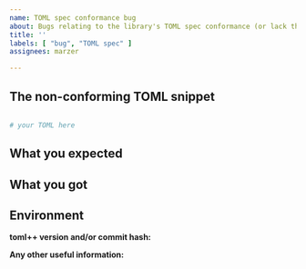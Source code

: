 ```yaml
---
name: TOML spec conformance bug
about: Bugs relating to the library's TOML spec conformance (or lack thereof).
title: ''
labels: [ "bug", "TOML spec" ]
assignees: marzer

---
```


<!--
    Replace the HTML/TOML comments below with the requested information.
    Please don't delete this template and roll your own!

    Thanks for contributing!
-->


## The non-conforming TOML snippet
```toml

# your TOML here 

```


## What you expected
<!--
    e.g. a link to, or snippet from, the TOML spec, or some reasonable description thereof
-->


## What you got
<!--
    e.g toml-test output
-->


## Environment
**toml++ version and/or commit hash:**  
<!--
    If you're using the single-header version of the library, the version number is right at the top of the file.
    Otherwise you can find it by opening toml++/impl/version.h; it'll be represented by three defines -
    TOML_LIB_MAJOR, TOML_LIB_MINOR and TOML_LIB_PATCH.
    
    If you're not using any particular release and are instead just living large at HEAD of master, the commit hash
    would be super helpful too, though it's not critical.
    
-->

**Any other useful information:**
<!--
    Anything else you think will help me fix the issue. Since this report is for general spec conformance handling
    you probably don't need to worry about compiler versions, compilation flags, et cetera, though include them if
    you feel they're relevant.
-->
